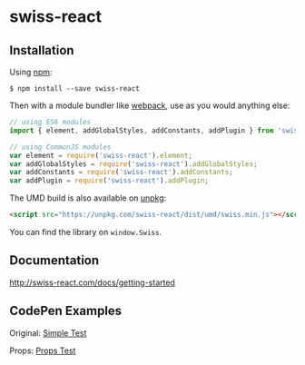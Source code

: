 # swiss-react

## Installation

Using [npm](https://www.npmjs.com/):

    $ npm install --save swiss-react

Then with a module bundler like [webpack](https://webpack.github.io/), use as you would anything else:

```js
// using ES6 modules
import { element, addGlobalStyles, addConstants, addPlugin } from 'swiss-react';

// using CommonJS modules
var element = require('swiss-react').element;
var addGlobalStyles = require('swiss-react').addGlobalStyles;
var addConstants = require('swiss-react').addConstants;
var addPlugin = require('swiss-react').addPlugin;
```

The UMD build is also available on [unpkg](https://unpkg.com):

```html
<script src="https://unpkg.com/swiss-react/dist/umd/swiss.min.js"></script>
```

You can find the library on `window.Swiss`.

## Documentation

http://swiss-react.com/docs/getting-started

## CodePen Examples

Original: [Simple Test](https://codepen.io/kasperpihl/pen/JLwaeb?editors=0011)

Props: [Props Test](https://codepen.io/atav32/pen/qYYKXo?editors=0010)
